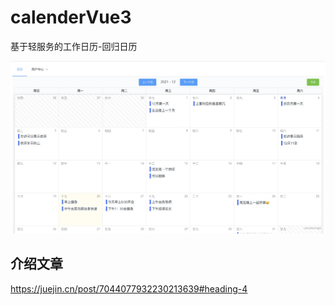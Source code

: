 # calenderVue3
基于轻服务的工作日历-回归日历

![回归日历](./public/工作日历图.webp)

## 介绍文章

https://juejin.cn/post/7044077932230213639#heading-4

